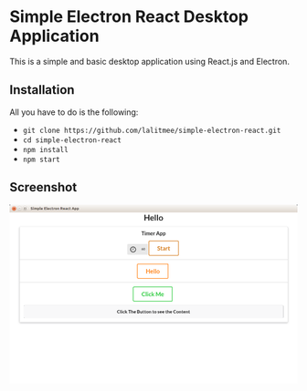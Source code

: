 # Simple Electron React Desktop Application

This is a simple and basic desktop application using React.js and Electron.

## Installation

All you have to do is the following:

* `git clone https://github.com/lalitmee/simple-electron-react.git`
* `cd simple-electron-react`
* `npm install`
* `npm start`

## Screenshot

![Simple React Electron App](https://github.com/lalitmee/simple-electron-react/blob/master/screenshot.png?raw=true)
